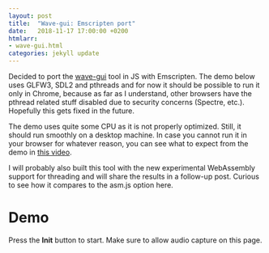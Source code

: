 ```yaml
---
layout: post
title:  "Wave-gui: Emscripten port"
date:   2018-11-17 17:00:00 +0200
htmlarr:
- wave-gui.html
categories: jekyll update
---
```


Decided to port the [wave-gui](https://github.com/ggerganov/wave-gui) tool in JS with Emscripten.  The demo below uses
GLFW3, SDL2 and pthreads and for now it should be possible to run it only in Chrome, because as far as I understand,
other browsers have the pthread related stuff disabled due to security concerns (Spectre, etc.). Hopefully this gets
fixed in the future.

The demo uses quite some CPU as it is not properly optimized. Still, it should run smoothly on a desktop machine. In
case you cannot run it in your browser for whatever reason, you can see what to expect from the demo in <a
href="https://youtu.be/m58g1lhoQWg">this video</a>.

I will probably also built this tool with the new experimental WebAssembly support for threading and will share the
results in a follow-up post. Curious to see how it compares to the asm.js option here.

<h1>Demo</h1>

Press the **Init** button to start. Make sure to allow audio capture on this page.
